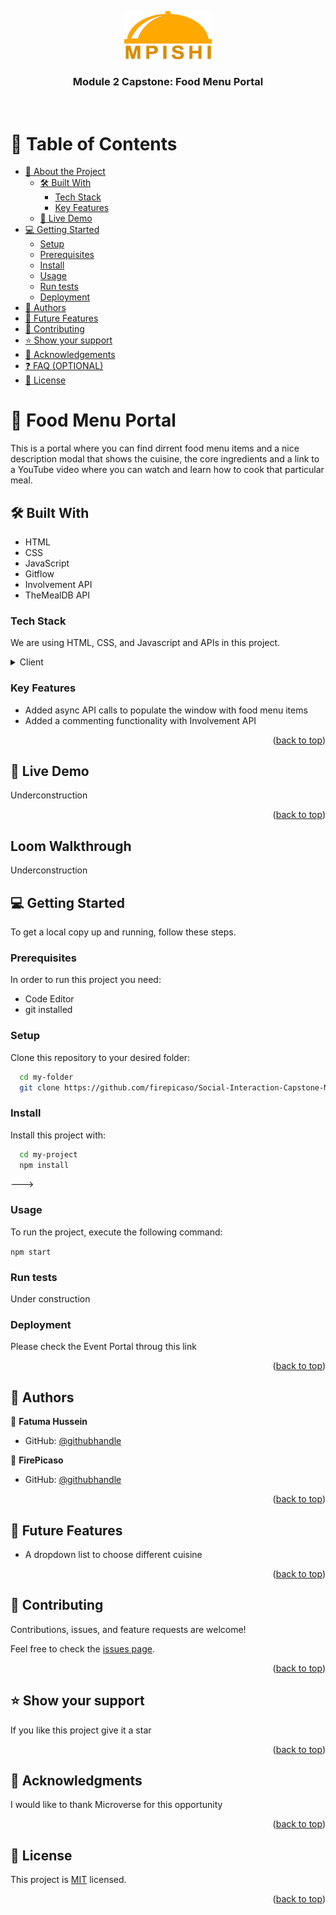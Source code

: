 <a name="readme-top"></a>

<div align="center">
  <img src="./src/Asset/restaurantLogoB.png" alt="logo" width="140"  height="auto" />
  <br/>

  <h3><b>Module 2 Capstone: Food Menu Portal</b></h3>

</div>
<br>

# 📗 Table of Contents

- [📖 About the Project](#about-project)
  - [🛠 Built With](#built-with)
    - [Tech Stack](#tech-stack)
    - [Key Features](#key-features)
  - [🚀 Live Demo](#live-demo)
- [💻 Getting Started](#getting-started)
  - [Setup](#setup)
  - [Prerequisites](#prerequisites)
  - [Install](#install)
  - [Usage](#usage)
  - [Run tests](#run-tests)
  - [Deployment](#deployment)
- [👥 Authors](#authors)
- [🔭 Future Features](#future-features)
- [🤝 Contributing](#contributing)
- [⭐️ Show your support](#support)
- [🙏 Acknowledgements](#acknowledgements)
- [❓ FAQ (OPTIONAL)](#faq)
- [📝 License](#license)


# 📖 Food Menu Portal <a name="about-project"></a>

This is a portal where you can find dirrent food menu items and a nice description modal that shows the cuisine, the core ingredients and a link to a YouTube video where you can watch and learn how to cook that particular meal.

## 🛠 Built With <a name="built-with"></a>

- HTML
- CSS
- JavaScript
- Gitflow
- Involvement API
- TheMealDB API


### Tech Stack <a name="tech-stack"></a>

We are using HTML, CSS, and Javascript and APIs in this project.

<details>
  <summary>Client</summary>
  <ul>
    <li><a href="https://html5.org/">HTML</a></li>
    <li><a href="https://www.w3.org/Style/CSS/Overview.en.html">CSS</a></li>
  </ul>
</details>


### Key Features <a name="key-features"></a>

- Added async API calls to populate the window with food menu items
- Added a commenting functionality with Involvement API


<p align="right">(<a href="#readme-top">back to top</a>)</p>


## 🚀 Live Demo <a name="live-demo"></a>

Underconstruction

<p align="right">(<a href="#readme-top">back to top</a>)</p>

## Loom Walkthrough

Underconstruction

## 💻 Getting Started <a name="getting-started"></a>

To get a local copy up and running, follow these steps.

### Prerequisites

In order to run this project you need:

- Code Editor
- git installed

### Setup

Clone this repository to your desired folder:

```sh
  cd my-folder
  git clone https://github.com/firepicaso/Social-Interaction-Capstone-Module2.git
```

### Install

Install this project with:

```sh
  cd my-project
  npm install
```
--->

### Usage

To run the project, execute the following command:

`npm start`

### Run tests

Under construction

### Deployment

Please check the Event Portal throug this link

<p align="right">(<a href="#readme-top">back to top</a>)</p>


## 👥 Authors <a name="authors"></a>

👤 **Fatuma Hussein**

- GitHub: [@githubhandle](https://github.com/fatmahussein)

👤 **FirePicaso**

- GitHub: [@githubhandle](https://github.com/firepicaso)


<p align="right">(<a href="#readme-top">back to top</a>)</p>

## 🔭 Future Features <a name="future-features"></a>

- A dropdown list to choose different cuisine

<p align="right">(<a href="#readme-top">back to top</a>)</p>

## 🤝 Contributing <a name="contributing"></a>

Contributions, issues, and feature requests are welcome!

Feel free to check the [issues page](../../issues/).

<p align="right">(<a href="#readme-top">back to top</a>)</p>


## ⭐️ Show your support <a name="support"></a>

If you like this project give it a star

<p align="right">(<a href="#readme-top">back to top</a>)</p>


## 🙏 Acknowledgments <a name="acknowledgements"></a>

I would like to thank Microverse for this opportunity

<p align="right">(<a href="#readme-top">back to top</a>)</p>


## 📝 License <a name="license"></a>

This project is [MIT](./LICENSE) licensed.

<p align="right">(<a href="#readme-top">back to top</a>)</p>